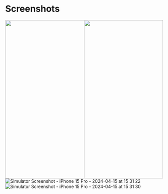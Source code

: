 # Screenshots

<img src="(https://github.com/salihsogutt/DgsSayacApp/assets/79975151/1f61b276-0120-48b4-a778-52aa631a6ba1)" width="250" height="500" /><img src="(https://github.com/salihsogutt/DgsSayacApp/assets/79975151/287ba017-d646-438e-b609-6e078c87f968)" width="250" height="500" />
![Simulator Screenshot - iPhone 15 Pro - 2024-04-15 at 15 31 22](https://github.com/salihsogutt/DgsSayacApp/assets/79975151/2b895fa2-ef72-43a4-93dc-b0dcb16a1307)
![Simulator Screenshot - iPhone 15 Pro - 2024-04-15 at 15 31 30](https://github.com/salihsogutt/DgsSayacApp/assets/79975151/4b222b0f-f070-4196-b732-206fe059a9bb)
